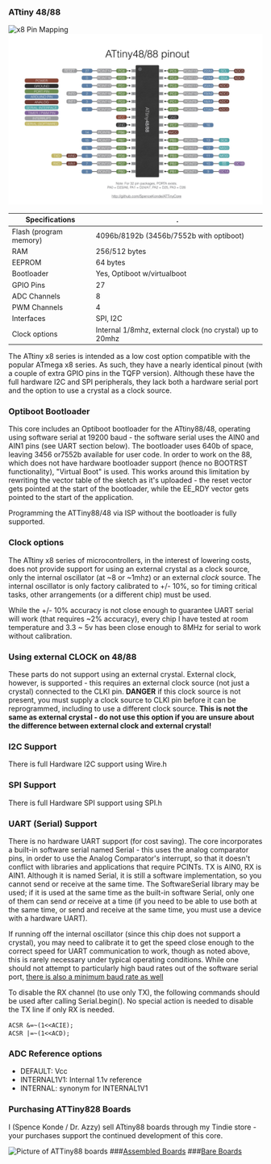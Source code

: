### ATtiny 48/88
![x8 Pin Mapping](http://drazzy.com/e/img/PinoutT88.jpg "Arduino Pin Mapping for ATtiny 88/48 in TQFP")
![x8 Pin Mapping](Pinout_x8-PU.jpg "Arduino Pin Mapping for ATtiny 88/48 in DIP")


 Specifications |  .
------------ | -------------
Flash (program memory)   | 4096b/8192b (3456b/7552b with optiboot)
RAM  | 256/512 bytes
EEPROM | 64 bytes
Bootloader |  Yes, Optiboot w/virtualboot
GPIO Pins | 27
ADC Channels | 8
PWM Channels | 4
Interfaces | SPI, I2C
Clock options | Internal 1/8mhz, external clock (no crystal) up to 20mhz

The ATtiny x8 series is intended as a low cost option compatible with the popular ATmega x8 series. As such, they have a nearly identical pinout (with a couple of extra GPIO pins in the TQFP version). Although these have the full hardware I2C and SPI peripherals, they lack both a hardware serial port and the option to use a crystal as a clock source.

### Optiboot Bootloader
This core includes an Optiboot bootloader for the ATtiny88/48, operating using software serial at 19200 baud - the software serial uses the AIN0 and AIN1 pins (see UART section below). The bootloader uses 640b of space, leaving 3456 or7552b available for user code. In order to work on the 88, which does not have hardware bootloader support (hence no BOOTRST functionality), "Virtual Boot" is used. This works around this limitation by rewriting the vector table of the sketch as it's uploaded - the reset vector gets pointed at the start of the bootloader, while the EE_RDY vector gets pointed to the start of the application.

Programming the ATTiny88/48 via ISP without the bootloader is fully supported.

### Clock options
The ATtiny x8 series of microcontrollers, in the interest of lowering costs, does not provide support for using an external crystal as a clock source, only the internal oscillator (at ~8 or ~1mhz) or an external *clock* source. The internal oscillator is only factory calibrated to +/- 10%, so for timing critical tasks, other arrangements (or a different chip) must be used.

While the +/- 10% accuracy is not close enough to guarantee UART serial will work (that requires ~2% accuracy), every chip I have tested at room temperature and 3.3 ~ 5v has been close enough to 8MHz for serial to work without calibration.

### Using external CLOCK on 48/88
These parts do not support using an external crystal. External clock, however, is supported - this requires an external clock source (not just a crystal) connected to the CLKI pin. **DANGER** if this clock source is not present, you must supply a clock source to CLKI pin before it can be reprogrammed, including to use a different clock source. **This is not the same as external crystal - do not use this option if you are unsure about the difference between external clock and external crystal!**

### I2C Support
There is full Hardware I2C support using Wire.h

### SPI Support
There is full Hardware SPI support using SPI.h

### UART (Serial) Support
There is no hardware UART support (for cost saving). The core incorporates a built-in software serial named Serial - this uses the analog comparator pins, in order to use the Analog Comparator's interrupt, so that it doesn't conflict with libraries and applications that require PCINTs.  TX is AIN0, RX is AIN1. Although it is named Serial, it is still a software implementation, so you cannot send or receive at the same time. The SoftwareSerial library may be used; if it is used at the same time as the built-in software Serial, only one of them can send *or* receive at a time (if you need to be able to use both at the same time, or send and receive at the same time, you must use a device with a hardware UART).

If running off the internal oscillator (since this chip does not support a crystal), you may need to calibrate it to get the speed close enough to the correct speed for UART communication to work, though as noted above, this is rarely necessary under typical operating conditions. While one should not attempt to particularly high baud rates out of the software serial port, [there is also a minimum baud rate as well](TinySoftSerialBaud.md)

To disable the RX channel (to use only TX), the following commands should be used after calling Serial.begin(). No special action is needed to disable the TX line if only RX is needed.
```
ACSR &=~(1<<ACIE);
ACSR |=~(1<<ACD);
```

### ADC Reference options
* DEFAULT: Vcc
* INTERNAL1V1: Internal 1.1v reference
* INTERNAL: synonym for INTERNAL1V1

### Purchasing ATTiny828 Boards
I (Spence Konde / Dr. Azzy) sell ATtiny88 boards through my Tindie store - your purchases support the continued development of this core.

![Picture of ATTiny88 boards](https://d3s5r33r268y59.cloudfront.net/77443/products/thumbs/2016-05-18T04:57:39.963Z-AZB-8_V2_Asy.png.855x570_q85_pad_rcrop.png)
###[Assembled Boards](https://www.tindie.com/products/DrAzzy/attiny88-or-828-breakout-board-assembled/)
###[Bare Boards](https://www.tindie.com/products/DrAzzy/atmega-x8attiny-x8828atmega-x8pb-breakout/)
